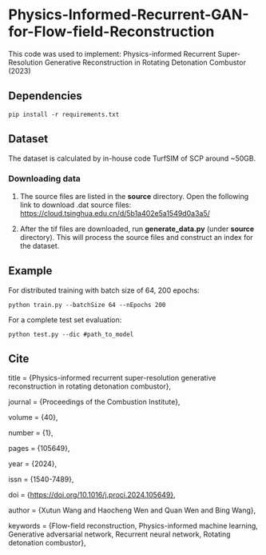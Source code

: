 # Physics-Informed-Recurrent-GAN-for-Flow-field-Reconstruction


This code was used to implement: Physics-informed Recurrent Super-Resolution Generative Reconstruction in Rotating Detonation Combustor (2023)



## Dependencies
```
pip install -r requirements.txt
```

## Dataset

The dataset is calculated by in-house code TurfSIM of SCP around ~50GB.

### Downloading data
1. The source files are listed in the **source** directory. Open the following link to download .dat source files: https://cloud.tsinghua.edu.cn/d/5b1a402e5a1549d0a3a5/

2. After the tif files are downloaded, run **generate_data.py** (under **source** directory). This will process the source files and construct an index for the dataset.

## Example

For distributed training with batch size of 64, 200 epochs:
```
python train.py --batchSize 64 --nEpochs 200
```
For a complete test set evaluation:
```
python test.py --dic #path_to_model
```

## Cite
title = {Physics-informed recurrent super-resolution generative reconstruction in rotating detonation combustor},

journal = {Proceedings of the Combustion Institute},

volume = {40},

number = {1},

pages = {105649},

year = {2024},

issn = {1540-7489},

doi = {https://doi.org/10.1016/j.proci.2024.105649},

author = {Xutun Wang and Haocheng Wen and Quan Wen and Bing Wang},

keywords = {Flow-field reconstruction, Physics-informed machine learning, Generative adversarial network, Recurrent neural network, Rotating detonation combustor},
